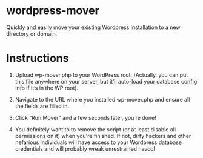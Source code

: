 wordpress-mover
===============

Quickly and easily move your existing Wordpress installation to a new directory or domain.

Instructions
============
1. Upload wp-mover.php to your WordPress root. (Actually, you can put this file anywhere on your server, but it’ll auto-load your database config info if it’s in the WP root).
2. Navigate to the URL where you installed wp-mover.php and ensure all the fields are filled in.
3. Click “Run Mover” and a few seconds later, you’re done!

4. You definitely want to to remove the script (or at least disable all permissions on it) when you're finished. If not, dirty hackers and other nefarious individuals will have access to your Wordpress database credentials and will probably wreak unrestrained havoc!